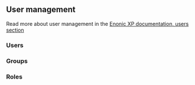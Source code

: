 ## User management

Read more about user management in the [Enonic XP documentation, users section](https://xp.readthedocs.io/en/stable/admin/users/index.html)

### Users

### Groups

### Roles
